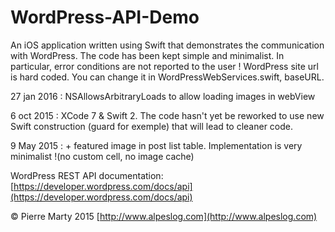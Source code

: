 # WordPress-API-Demo
An iOS application written using Swift that demonstrates the communication with WordPress. The code has been kept simple and minimalist. In particular, error conditions are not reported to the user !
WordPress site url is hard coded. You can change it in WordPressWebServices.swift, baseURL.

27 jan 2016 : NSAllowsArbitraryLoads to allow loading images in webView

6 oct 2015 : XCode 7 & Swift 2.
The code hasn't yet be reworked to use new Swift construction (guard for exemple) that will lead to cleaner code.

9 May 2015 : + featured  image in post list table.
Implementation is very minimalist !(no custom cell, no image cache)



WordPress REST API documentation: [https://developer.wordpress.com/docs/api](https://developer.wordpress.com/docs/api)

© Pierre Marty 2015
[http://www.alpeslog.com](http://www.alpeslog.com)
